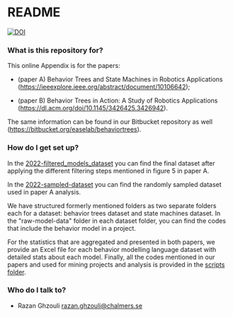 # README #



[![DOI](https://zenodo.org/badge/296105377.svg)](https://zenodo.org/badge/latestdoi/296105377)


### What is this repository for? ###

This online Appendix is for the papers:

- (paper A) Behavior Trees and State Machines in Robotics Applications (https://ieeexplore.ieee.org/abstract/document/10106642);

- (paper B) Behavior Trees in Action: A Study of Robotics Applications (https://dl.acm.org/doi/10.1145/3426425.3426942).

The same information can be found in our Bitbucket repository as well (https://bitbucket.org/easelab/behaviortrees).

### How do I get set up? ###
In the [2022-filtered_models_dataset](2022-filtered_models_dataset) you can find the final dataset after applying the different filtering steps mentioned in figure 5 in paper A. 

In the [2022-sampled-dataset](2022-sampled-dataset) you can find the randomly sampled dataset used in paper A analysis.

We have structured formerly mentioned folders as two separate folders each for a dataset: behavior trees dataset and state machines dataset. In the "raw-model-data" folder in each dataset folder, you can find the codes that include the behavior model in a project. 

For the statistics that are aggregated and presented in both papers, we provide an Excel file for each behavior modelling language dataset with detailed stats about each model. Finally, all the codes mentioned in our papers and used for mining projects and analysis is provided in the [scripts folder](scripts).

### Who do I talk to? ###

* Razan Ghzouli razan.ghzouli@chalmers.se



